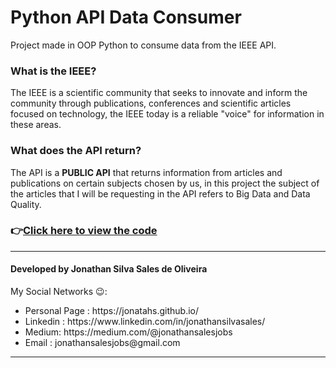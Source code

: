<h1 > Python API Data Consumer</h1>
<p >Project made in OOP Python to consume data from the IEEE API.</p>
<h3 >What is the IEEE?</h3>
<p >The IEEE is a scientific community that seeks to innovate and inform the community through publications, conferences and scientific articles focused on technology, the IEEE today is a reliable "voice" for information in these areas.</p>
<h3 >What does the API return?</h3>
<p >The API is a <b>PUBLIC API</b> that returns information from articles and publications on certain subjects chosen by us, in this project the subject of the articles that I will be requesting in the API refers to Big Data and Data Quality.</p>

<h3>👉<a href="https://github.com/jonatahs/pythonApiDataConsumer/blob/main/api_consumer.ipynb">Click here to view the code</a></h3>

<hr>
<h4 >Developed by Jonathan Silva Sales de Oliveira</h4>
My Social Networks 😉: 
<ul >
  <li >Personal Page : https://jonatahs.github.io/</li>
  <li>Linkedin : https://www.linkedin.com/in/jonathansilvasales/</li>
  <li>Medium: https://medium.com/@jonathansalesjobs</li>
  <li>Email : jonathansalesjobs@gmail.com</li>
</ul>
<hr>

